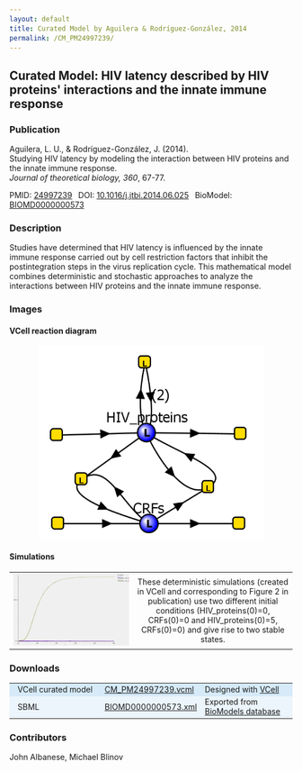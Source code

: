 ```yaml
---
layout: default
title: Curated Model by Aguilera & Rodríguez-González, 2014
permalink: /CM_PM24997239/
---
```

## Curated Model: HIV latency described by HIV proteins' interactions and the innate immune response

### Publication 

Aguilera, L. U., & Rodríguez-González, J. (2014).<br />
Studying HIV latency by modeling the interaction between HIV proteins and the innate immune response. <br />
<i>Journal of theoretical biology, 360</i>, 67-77.

 PMID: <a href="https://www.ncbi.nlm.nih.gov/pubmed/?term=24997239">24997239</a>&ensp; 
 DOI: <a href="https://doi.org/10.1016/j.jtbi.2014.06.025">10.1016/j.jtbi.2014.06.025</a>&ensp;
 BioModel: <a href="https://www.ebi.ac.uk/biomodels/BIOMD0000000573">BIOMD0000000573</a><br />

### Description
Studies have determined that HIV latency is influenced by the innate immune response carried out by cell restriction factors that inhibit the postintegration steps in the virus replication cycle. This mathematical model combines deterministic and stochastic approaches to analyze the interactions between HIV proteins and the innate immune response.

### Images

#### VCell reaction diagram

<center>
<a href="https://modelbricks.github.io/images/Vcellimages/CM_PM24997239.PNG"><img width="400" src="/images/Vcellimages/CM_PM24997239.PNG"/></a></center>

#### Simulations

 <table align="center"> 
  <td align="center" width="400"><a href="https://modelbricks.github.io/images/Vcellimages/CM_PM24997239_VCellSim.PNG"><img width="350" src="/images/Vcellimages/CM_PM24997239_VCellSim.PNG"/></a></td>
  <td align="center" style="vertical-align:middle" width="400"> These deterministic simulations (created in VCell and corresponding to Figure 2 in publication) use two different initial conditions (HIV_proteins(0)=0, CRFs(0)=0 and HIV_proteins(0)=5, CRFs(0)=0) and give rise to two stable states.</td>
 <tr>
 </tr>
 </table>

### Downloads
<center>
 <table>
  <td width="33%" bgcolor="#D6EAF8">&nbsp; VCell curated model </td>
  <td width="33%" bgcolor="#D6EAF8"><a href="/modelbricks/VCML_SBMLfiles/CM_PM24997239.vcml">CM_PM24997239.vcml</a></td>
  <td width="33%" bgcolor="#D6EAF8"> Designed with <a href="http://vcell.org"> VCell</a></td>
  <tr>
   <td bgcolor="#EBF5FB">&nbsp; SBML </td>
   <td bgcolor="#EBF5FB"><a href="/modelbricks/VCML_SBMLfiles/BIOMD0000000573.xml">BIOMD0000000573.xml</a></td>
   <td bgcolor="#EBF5FB"> Exported from <a href="https://www.ebi.ac.uk/biomodels/BIOMD0000000573">BioModels database</a></td>
  </tr>
 </table>
</center>
  
### Contributors
John Albanese, Michael Blinov
